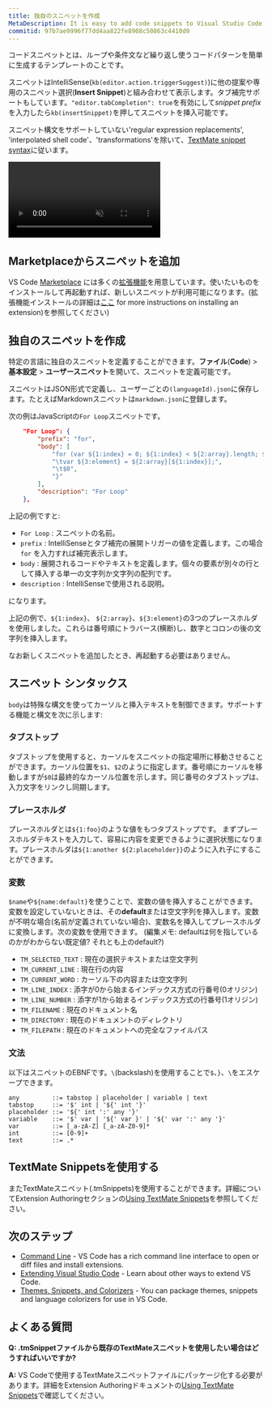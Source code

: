 ```yaml
---
title: 独自のスニペットを作成
MetaDescription: It is easy to add code snippets to Visual Studio Code both for your own use or to share with others on the public Extension Marketplace. TextMate .tmSnippets files are supported.
commitid: 97b7ae9996f77dd4aa822fe8908c50863c4410d9
---
```


コードスニペットとは、ループや条件文など繰り返し使うコードパターンを簡単に生成するテンプレートのことです。

スニペットはIntelliSense(`kb(editor.action.triggerSuggest)`)に他の提案や専用のスニペット選択(**Insert Snippet**)と組み合わせて表示します。タブ補完サポートもしています。`"editor.tabCompletion": true`を有効にして*snippet prefix*を入力したら`kb(insertSnippet)`を押してスニペットを挿入可能です。

スニペット構文をサポートしていない'regular expression replacements', 'interpolated shell code'、'transformations'を除いて、[TextMate snippet syntax](https://manual.macromates.com/en/snippets)に従います。

<video id="snippets-showcase" src="https://az754404.vo.msecnd.net/public/snippets_showcase.mp4" placeholder="/images/userdefinedsnippets_snippets_placeholder.png" autoplay loop controls muted>
    Sorry you're browser doesn't support HTML 5 video.
</video>

## Marketplaceからスニペットを追加

VS Code [Marketplace](https://marketplace.visualstudio.com/vscode) には多くの[拡張機能](/docs/userguide/extension-gallery.md)を用意しています。使いたいものをインストールして再起動すれば、新しいスニペットが利用可能になります。(拡張機能インストールの詳細は[ここ](/docs/userguide/extension-gallery.md#browse-and-install-extensions) for more instructions on installing an extension)を参照してください)

## 独自のスニペットを作成

特定の言語に独自のスニペットを定義することができます。**ファイル**(**Code**) > **基本設定** > **ユーザースニペット**を開いて、スニペットを定義可能です。

スニペットはJSON形式で定義し、ユーザーごとの`(languageId).json`に保存します。たとえばMarkdownスニペットは`markdown.json`に登録します。

次の例はJavaScriptの`For Loop`スニペットです。

```json
    "For Loop": {
        "prefix": "for",
        "body": [
            "for (var ${1:index} = 0; ${1:index} < ${2:array}.length; ${1:index}++) {",
            "\tvar ${3:element} = ${2:array}[${1:index}];",
            "\t$0",
            "}"
        ],
        "description": "For Loop"
    },
```

上記の例ですと:

* `For Loop` : スニペットの名前。
* `prefix` : IntelliSenseとタブ補完の展開トリガーの値を定義します。この場合 `for` を入力すれば補完表示します。
* `body` : 展開されるコードやテキストを定義します。個々の要素が別々の行として挿入する単一の文字列か文字列の配列です。
* `description` : IntelliSenseで使用される説明。

になります。

上記の例で、`${1:index}`、 `${2:array}`、`${3:element}`の3つのプレースホルダを使用しました。これらは番号順にトラバース(横断)し、数字とコロンの後の文字列を挿入します。

なお新しくスニペットを追加したとき、再起動する必要はありません。

## スニペット シンタックス

`body`は特殊な構文を使ってカーソルと挿入テキストを制御できます。サポートする機能と構文を次に示します:

### タブストップ

タブストップを使用すると、カーソルをスニペットの指定場所に移動させることができます。カーソル位置を`$1`、`$2`のように指定します。番号順にカーソルを移動しますが`$0`は最終的なカーソル位置を示します。同じ番号のタブストップは、入力文字をリンクし同期します。

### プレースホルダ

プレースホルダとは`${1:foo}`のような値をもつタブストップです。 まずプレースホルダテキストを入力して、容易に内容を変更できるように選択状態になります。プレースホルダは`${1:another ${2:placeholder}}`のように入れ子にすることができます。

### 変数

`$name`や`${name:default}`を使うことで、変数の値を挿入することができます。変数を設定していないときは、その**default**または空文字列を挿入します。変数が不明な場合(名前が定義されていない場合)、変数名を挿入してプレースホルダに変換します。次の変数を使用できます。
(編集メモ: defaultは何を指しているのかがわからない既定値? それとも上のdefault?)

* `TM_SELECTED_TEXT` : 現在の選択テキストまたは空文字列
* `TM_CURRENT_LINE` : 現在行の内容
* `TM_CURRENT_WORD` : カーソル下の内容または空文字列
* `TM_LINE_INDEX` : 添字が0から始まるインデックス方式の行番号(0オリジン)
* `TM_LINE_NUMBER` : 添字が1から始まるインデックス方式の行番号(1オリジン)
* `TM_FILENAME` : 現在のドキュメント名
* `TM_DIRECTORY` : 現在のドキュメントのディレクトリ
* `TM_FILEPATH` : 現在のドキュメントへの完全なファイルパス


### 文法

以下はスニペットのEBNFです。`\`(backslash)を使用することで`$`、`}`、`\`をエスケープできます。

```
any         ::= tabstop | placeholder | variable | text
tabstop     ::= '$' int | '${' int '}'
placeholder ::= '${' int ':' any '}'
variable    ::= '$' var | '${' var }' | '${' var ':' any '}'
var         ::= [_a-zA-Z] [_a-zA-Z0-9]*
int         ::= [0-9]+
text        ::= .*
```

## TextMate Snippetsを使用する

またTextMateスニペット(.tmSnippets)を使用することができます。詳細についてExtension Authoringセクションの[Using TextMate Snippets](/docs/extensions/themes-snippets-colorizers.md#using-textmate-snippets)を参照してください。

## 次のステップ

* [Command Line](/docs/userguide/command-line.md) - VS Code has a rich command line interface to open or diff files and install extensions.
* [Extending Visual Studio Code](/docs/extensions/overview.md) - Learn about other ways to extend VS Code.
* [Themes, Snippets, and Colorizers](/docs/extensions/themes-snippets-colorizers.md) - You can package themes, snippets and language colorizers for use in VS Code.

## よくある質問

**Q: .tmSnippetファイルから既存のTextMateスニペットを使用したい場合はどうすればいいですか?**

**A:** VS Codeで使用するTextMateスニペットファイルにパッケージ化する必要があります。詳細をExtension Authoringドキュメントの[Using TextMate Snippets](/docs/extensions/themes-snippets-colorizers.md#using-textmate-snippets)で確認してください。
